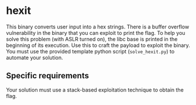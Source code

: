 # hexit

This binary converts user input into a hex strings. There is a buffer overflow vulnerability in the binary that you can exploit to print the flag. To help you solve this problem (with ASLR turned on), the libc base is printed in the beginning of its execution. Use this to craft the payload to exploit the binary. You must use the provided template python script (`solve_hexit.py`) to automate your solution. 

## Specific requirements

Your solution must use a stack-based exploitation technique to obtain the flag. 

